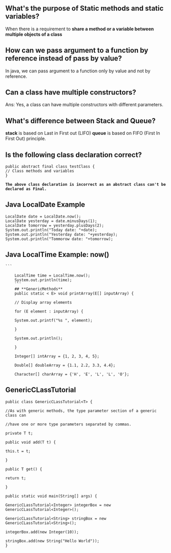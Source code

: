 ## **What's the purpose of Static methods and static variables?**

  When there is a requirement to  **share a method or a variable between multiple objects of a class**

## **How can we pass argument to a function by reference instead of pass by value?**

In java, we can pass argument to a function only by value and not by reference.




## **Can a class have multiple constructors?**

Ans: Yes, a class can have multiple constructors with different parameters.


## **What's difference between Stack and Queue?**

**stack**  is based on Last in First out (LIFO)  **queue**  is based on FIFO (First In First Out) principle.




## **Is the following class declaration correct?**

```
public abstract final class testClass {
// Class methods and variables
}

```

**`The above class declaration is incorrect as an abstract class can't be declared as Final.`**




## Java LocalDate Example

```
LocalDate date = LocalDate.now();
LocalDate yesterday = date.minusDays(1);
LocalDate tomorrow = yesterday.plusDays(2);
System.out.println("Today date: "+date);
System.out.println("Yesterday date: "+yesterday);
System.out.println("Tommorow date: "+tomorrow);

```

## Java LocalTime Example: now()

    ```
    
        LocalTime time = LocalTime.now();
        System.out.println(time);
        ```
        ## **GenericMethods**
        public static < E> void printArray(E[] inputArray) {
        
        // Display array elements
        
        for (E element : inputArray) {
        
        System.out.printf("%s ", element);
        
        }
        
        System.out.println();
        
        }
        
        Integer[] intArray = {1, 2, 3, 4, 5};
        
        Double[] doubleArray = {1.1, 2.2, 3.3, 4.4};
        
        Character[] charArray = {'H', 'E', 'L', 'L', 'O'};

## GenericCLassTutorial

    public class GenericCLassTutorial<T> {
    
    //As with generic methods, the type parameter section of a generic class can
    
    //have one or more type parameters separated by commas.
    
    private T t;
    
    public void add(T t) {
    
    this.t = t;
    
    }
    
    public T get() {
    
    return t;
    
    }
    
    public static void main(String[] args) {
    
    GenericCLassTutorial<Integer> integerBox = new GenericCLassTutorial<Integer>();
    
    GenericCLassTutorial<String> stringBox = new GenericCLassTutorial<String>();
    
    integerBox.add(new Integer(10));
    
    stringBox.add(new String("Hello World"));
    }



